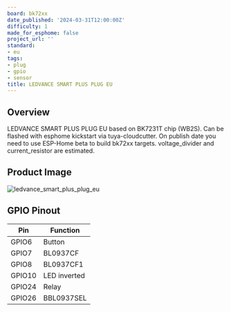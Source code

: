 ```yaml
---
board: bk72xx
date_published: '2024-03-31T12:00:00Z'
difficulty: 1
made_for_esphome: false
project_url: ''
standard:
- eu
tags:
- plug
- gpio
- sensor
title: LEDVANCE SMART PLUS PLUG EU
---
```


## Overview

LEDVANCE SMART PLUS PLUG EU based on BK7231T chip (WB2S).
Can be flashed with esphome kickstart via tuya-cloudcutter.
On publish date you need to use ESP-Home beta to build bk72xx targets.
voltage_divider and current_resistor are estimated.

## Product Image

![ledvance_smart_plus_plug_eu](image.webp)

## GPIO Pinout

| Pin     | Function                           |
| ------- | ---------------------------------- |
| GPIO6   | Button                             |
| GPIO7   | BL0937CF                           |
| GPIO8   | BL0937CF1                          |
| GPIO10  | LED inverted                       |
| GPIO24  | Relay                              |
| GPIO26  | BBL0937SEL                         |